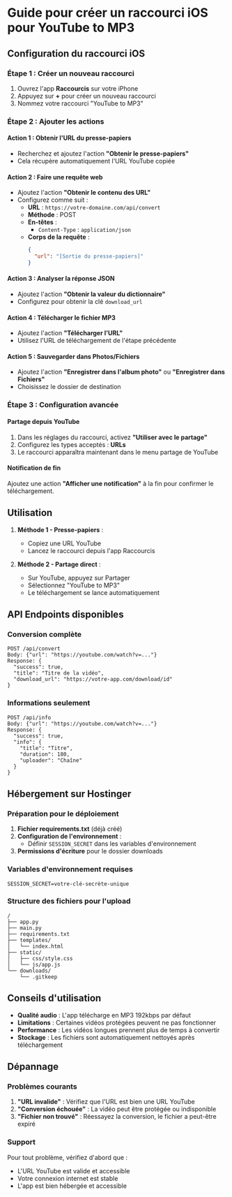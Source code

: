 # Guide pour créer un raccourci iOS pour YouTube to MP3

## Configuration du raccourci iOS

### Étape 1 : Créer un nouveau raccourci
1. Ouvrez l'app **Raccourcis** sur votre iPhone
2. Appuyez sur **+** pour créer un nouveau raccourci
3. Nommez votre raccourci "YouTube to MP3"

### Étape 2 : Ajouter les actions

#### Action 1 : Obtenir l'URL du presse-papiers
- Recherchez et ajoutez l'action **"Obtenir le presse-papiers"**
- Cela récupère automatiquement l'URL YouTube copiée

#### Action 2 : Faire une requête web
- Ajoutez l'action **"Obtenir le contenu des URL"**
- Configurez comme suit :
  - **URL** : `https://votre-domaine.com/api/convert`
  - **Méthode** : POST
  - **En-têtes** : 
    - `Content-Type` : `application/json`
  - **Corps de la requête** : 
    ```json
    {
      "url": "[Sortie du presse-papiers]"
    }
    ```

#### Action 3 : Analyser la réponse JSON
- Ajoutez l'action **"Obtenir la valeur du dictionnaire"**
- Configurez pour obtenir la clé `download_url`

#### Action 4 : Télécharger le fichier MP3
- Ajoutez l'action **"Télécharger l'URL"**
- Utilisez l'URL de téléchargement de l'étape précédente

#### Action 5 : Sauvegarder dans Photos/Fichiers
- Ajoutez l'action **"Enregistrer dans l'album photo"** ou **"Enregistrer dans Fichiers"**
- Choisissez le dossier de destination

### Étape 3 : Configuration avancée

#### Partage depuis YouTube
1. Dans les réglages du raccourci, activez **"Utiliser avec le partage"**
2. Configurez les types acceptés : **URLs**
3. Le raccourci apparaîtra maintenant dans le menu partage de YouTube

#### Notification de fin
Ajoutez une action **"Afficher une notification"** à la fin pour confirmer le téléchargement.

## Utilisation

1. **Méthode 1 - Presse-papiers** :
   - Copiez une URL YouTube
   - Lancez le raccourci depuis l'app Raccourcis

2. **Méthode 2 - Partage direct** :
   - Sur YouTube, appuyez sur Partager
   - Sélectionnez "YouTube to MP3"
   - Le téléchargement se lance automatiquement

## API Endpoints disponibles

### Conversion complète
```
POST /api/convert
Body: {"url": "https://youtube.com/watch?v=..."}
Response: {
  "success": true,
  "title": "Titre de la vidéo",
  "download_url": "https://votre-app.com/download/id"
}
```

### Informations seulement
```
POST /api/info
Body: {"url": "https://youtube.com/watch?v=..."}
Response: {
  "success": true,
  "info": {
    "title": "Titre",
    "duration": 180,
    "uploader": "Chaîne"
  }
}
```

## Hébergement sur Hostinger

### Préparation pour le déploiement
1. **Fichier requirements.txt** (déjà créé)
2. **Configuration de l'environnement** :
   - Définir `SESSION_SECRET` dans les variables d'environnement
3. **Permissions d'écriture** pour le dossier downloads

### Variables d'environnement requises
```
SESSION_SECRET=votre-clé-secrète-unique
```

### Structure des fichiers pour l'upload
```
/
├── app.py
├── main.py
├── requirements.txt
├── templates/
│   └── index.html
├── static/
│   ├── css/style.css
│   └── js/app.js
└── downloads/
    └── .gitkeep
```

## Conseils d'utilisation

- **Qualité audio** : L'app télécharge en MP3 192kbps par défaut
- **Limitations** : Certaines vidéos protégées peuvent ne pas fonctionner
- **Performance** : Les vidéos longues prennent plus de temps à convertir
- **Stockage** : Les fichiers sont automatiquement nettoyés après téléchargement

## Dépannage

### Problèmes courants
1. **"URL invalide"** : Vérifiez que l'URL est bien une URL YouTube
2. **"Conversion échouée"** : La vidéo peut être protégée ou indisponible
3. **"Fichier non trouvé"** : Réessayez la conversion, le fichier a peut-être expiré

### Support
Pour tout problème, vérifiez d'abord que :
- L'URL YouTube est valide et accessible
- Votre connexion internet est stable
- L'app est bien hébergée et accessible